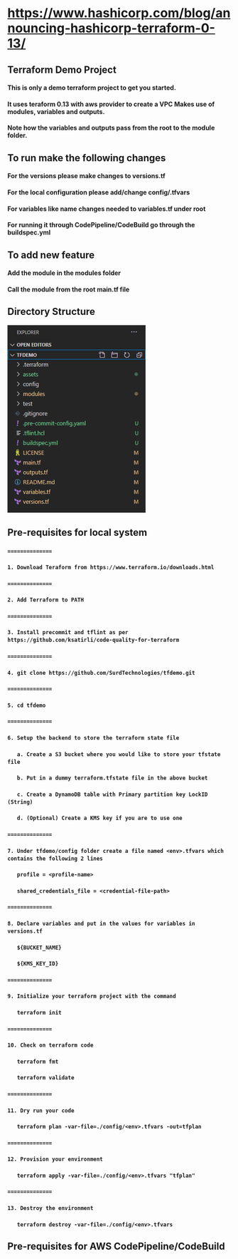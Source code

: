 # https://www.hashicorp.com/blog/announcing-hashicorp-terraform-0-13/
## Terraform Demo Project
#### This is only a demo terraform project to get you started. 
#### It uses teraform 0.13 with aws provider to create a VPC Makes use of modules, variables and outputs.
#### Note how the variables and outputs pass from the root to the module folder.

## To run make the following changes
#### For the versions please make changes to versions.tf
#### For the local configuration please add/change config/<env>.tfvars
#### For variables like name changes needed to variables.tf under root
#### For running it through CodePipeline/CodeBuild go through the buildspec.yml

## To add new feature
#### Add the module in the modules folder
#### Call the module from the root main.tf file

## Directory Structure
<img src="./assets/directory_structure.png">

## Pre-requisites for local system
#### `==============`
#### `1. Download Teraform from https://www.terraform.io/downloads.html`
#### `==============`
#### `2. Add Terraform to PATH`
#### `==============`
#### `3. Install precommit and tflint as per https://github.com/ksatirli/code-quality-for-terraform`
#### `==============`
#### `4. git clone https://github.com/SurdTechnologies/tfdemo.git`
#### `==============`
#### `5. cd tfdemo` 
#### `==============`
#### `6. Setup the backend to store the terraform state file`
#### `   a. Create a S3 bucket where you would like to store your tfstate file`
#### `   b. Put in a dummy terraform.tfstate file in the above bucket`
#### `   c. Create a DynamoDB table with Primary partition key LockID (String)`
#### `   d. (Optional) Create a KMS key if you are to use one`
#### `==============`
#### `7. Under tfdemo/config folder create a file named <env>.tfvars which contains the following 2 lines`
#### `   profile = <profile-name>`
#### `   shared_credentials_file = <credential-file-path>`
#### `==============`
#### `8. Declare variables and put in the values for variables in versions.tf`
#### `   ${BUCKET_NAME}`
#### `   ${KMS_KEY_ID}`
#### `==============`
#### `9. Initialize your terraform project with the command`
#### `   terraform init`
#### `==============`
#### `10. Check on terraform code`
#### `   terraform fmt`
#### `   terraform validate`
#### `==============`
#### `11. Dry run your code`
#### `   terraform plan -var-file=./config/<env>.tfvars -out=tfplan`
#### `==============`
#### `12. Provision your environment`
#### `   terraform apply -var-file=./config/<env>.tfvars "tfplan"`
#### `==============`
#### `13. Destroy the environment`
#### `   terraform destroy -var-file=./config/<env>.tfvars`

## Pre-requisites for AWS CodePipeline/CodeBuild
